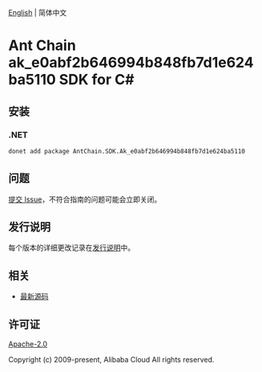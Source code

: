 [English](README.md) | 简体中文

# Ant Chain ak_e0abf2b646994b848fb7d1e624ba5110 SDK for C#

## 安装

### .NET

```bash
donet add package AntChain.SDK.Ak_e0abf2b646994b848fb7d1e624ba5110
```

## 问题

[提交 Issue](https://github.com/alipay/antchain-openapi-prod-sdk/issues/new)，不符合指南的问题可能会立即关闭。

## 发行说明

每个版本的详细更改记录在[发行说明](./ChangeLog.txt)中。

## 相关

* [最新源码](https://github.com/antchain-openapi-prod-sdk)

## 许可证

[Apache-2.0](http://www.apache.org/licenses/LICENSE-2.0)

Copyright (c) 2009-present, Alibaba Cloud All rights reserved.
